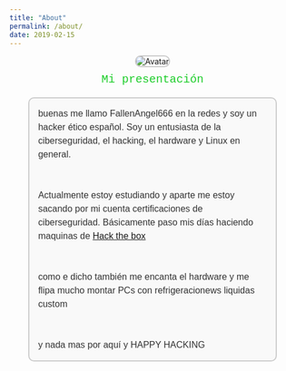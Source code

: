 ```yaml
---
title: "About"
permalink: /about/
date: 2019-02-15
---
```


<div style="text-align: center;">
  <img src="https://404zzero.github.io/zzero.github.io//assets/images/avatar4.jpg" alt="Avatar" style="max-width: 150px; border-radius: 15px; border: 2px solid #ccc;">
  <div class="matrix-text" style="margin-top: 10px;">
    Mi presentación
  </div>
  <div class="text-box" style="margin-top: 20px; text-align: left; padding: 15px; border: 2px solid #ccc; border-radius: 10px; background-color: #f9f9f9; width: 80%; max-width: 600px; margin-left: auto; margin-right: auto;">
    <!-- Aquí puedes escribir el texto que desees -->
buenas me llamo FallenAngel666 en la redes y soy un hacker ético español. Soy un entusiasta de la ciberseguridad, el hacking, el hardware y Linux en general.
<br>
<br>
<br>
Actualmente estoy estudiando y aparte me estoy sacando por mi cuenta certificaciones de ciberseguridad. Básicamente paso mis días haciendo maquinas de <a href="https://app.hackthebox.com/users/1728618">Hack the box </a>
<br>
<br>
<br>
como e dicho también me encanta el hardware y me flipa mucho montar PCs con refrigeracionews liquidas custom
<br>
<br>
<br>
y nada mas por aquí y HAPPY HACKING  </div>
</div>

<style>
  .matrix-text {
    color: #00ff00; /* Color base: verde Matrix */
    font-family: 'Courier New', Courier, monospace; /* Fuente monoespaciada */
    font-size: 20px; /* Tamaño del texto */
    animation: color-change 3s infinite; /* Animación infinita de cambio de color */
  }

  @keyframes color-change {
    0% { color: #00ff00; } /* Verde Matrix */
    25% { color: #9400d3; } /* Morado oscuro */
    50% { color: #dda0dd; } /* Lila */
    75% { color: #006400; } /* Verde oscuro */
    100% { color: #00ff00; } /* Vuelve al verde Matrix */
  }

  .text-box {
    font-family: 'Arial', sans-serif;
    font-size: 16px;
    color: #333; /* Color del texto */
    line-height: 1.5;
  }
</style>

